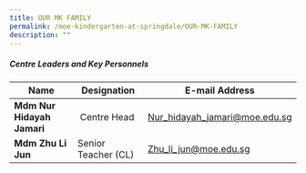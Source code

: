 ```yaml
---
title: OUR MK FAMILY
permalink: /moe-kindergarten-at-springdale/OUR-MK-FAMILY
description: ""
---
```

##### Centre Leaders and Key Personnels



| Name | Designation | E-mail Address |
| -------- | -------- | -------- |
| **Mdm Nur Hidayah Jamari**     |  Centre Head     | [Nur\_hidayah\_jamari@moe.edu.sg](mailto:Nur_hidayah_jamari@moe.edu.sg)     |
|**Mdm Zhu Li Jun**|Senior Teacher (CL)|[Zhu_li_jun@moe.edu.sg](mailto:Zhu_li_jun@moe.edu.sg)


